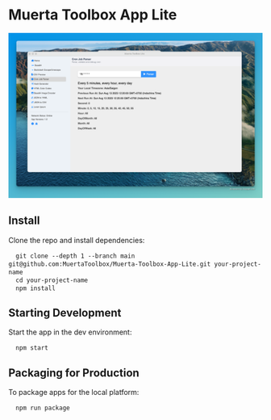 # Muerta Toolbox App Lite

![](public/contents/demo.png)

## Install

Clone the repo and install dependencies:

```
  git clone --depth 1 --branch main git@github.com:MuertaToolbox/Muerta-Toolbox-App-Lite.git your-project-name
  cd your-project-name
  npm install
```

## Starting Development

Start the app in the dev environment:

```
  npm start
```

## Packaging for Production

To package apps for the local platform:

```
  npm run package
```
